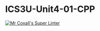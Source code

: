 # ICS3U-Unit4-01-CPP

[![Mr Coxall's Super Linter](https://github.com/Tyler-Bell/ICS3U-Unit4-01-CPP/workflows/Mr%20Coxall's%20Super%20Linter/badge.svg)](https://github.com/Tyler-Bell/ICS3U-Unit4-01-CPP/actions/)
